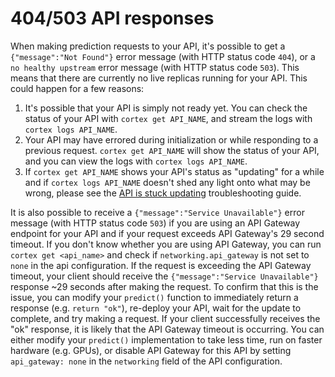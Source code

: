 # 404/503 API responses

When making prediction requests to your API, it's possible to get a `{"message":"Not Found"}` error message \(with HTTP status code `404`\), or a `no healthy upstream` error message \(with HTTP status code `503`\). This means that there are currently no live replicas running for your API. This could happen for a few reasons:

1. It's possible that your API is simply not ready yet. You can check the status of your API with `cortex get API_NAME`, and stream the logs with `cortex logs API_NAME`.
2. Your API may have errored during initialization or while responding to a previous request. `cortex get API_NAME` will show the status of your API, and you can view the logs with `cortex logs API_NAME`.
3. If `cortex get API_NAME` shows your API's status as "updating" for a while and if `cortex logs API_NAME` doesn't shed any light onto what may be wrong, please see the [API is stuck updating](stuck-updating.md) troubleshooting guide.

It is also possible to receive a `{"message":"Service Unavailable"}` error message \(with HTTP status code `503`\) if you are using an API Gateway endpoint for your API and if your request exceeds API Gateway's 29 second timeout. If you don't know whether you are using API Gateway, you can run `cortex get <api_name>` and check if `networking.api_gateway` is not set to `none` in the api configuration. If the request is exceeding the API Gateway timeout, your client should receive the `{"message":"Service Unavailable"}` response ~29 seconds after making the request. To confirm that this is the issue, you can modify your `predict()` function to immediately return a response \(e.g. `return "ok"`\), re-deploy your API, wait for the update to complete, and try making a request. If your client successfully receives the "ok" response, it is likely that the API Gateway timeout is occurring. You can either modify your `predict()` implementation to take less time, run on faster hardware \(e.g. GPUs\), or disable API Gateway for this API by setting `api_gateway: none` in the `networking` field of the API configuration.


